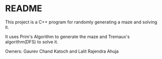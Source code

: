 # README #

This project is a C++ program for randomly generating a maze and solving it.

It uses Prim's Algorithm to generate the maze and Tremaux's algorithm(DFS) to solve it.

Owners: Gaurev Chand Katoch and Lalit Rajendra Ahuja